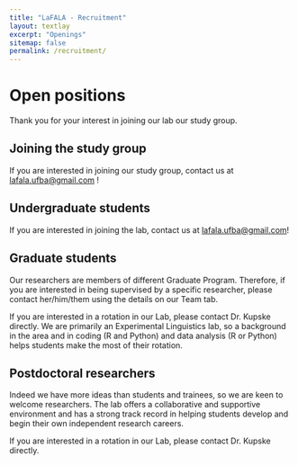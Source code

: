```yaml
---
title: "LaFALA - Recruitment"
layout: textlay
excerpt: "Openings"
sitemap: false
permalink: /recruitment/
---
```


# Open positions

Thank you for your interest in joining our lab our study group.

## Joining the study group

If you are interested in joining our study group, contact us at lafala.ufba@gmail.com !

## Undergraduate students

If you are interested in joining the lab, contact us at lafala.ufba@gmail.com!

## Graduate students

Our researchers are members of different Graduate Program. Therefore, if you are interested in being supervised by a specific researcher, please contact her/him/them using the details on our Team tab.

If you are interested in a rotation in our Lab, please contact Dr. Kupske directly. We are primarily an Experimental Linguistics lab, so a background in the area and in coding (R and Python) and data analysis (R or Python) helps students make the most of their rotation.


## Postdoctoral researchers

Indeed we have more ideas than students and trainees, so we are keen to welcome researchers. The lab offers a collaborative and supportive environment and has a strong track record in helping students develop and begin their own independent research careers. 

If you are interested in a rotation in our Lab, please contact Dr. Kupske directly.


